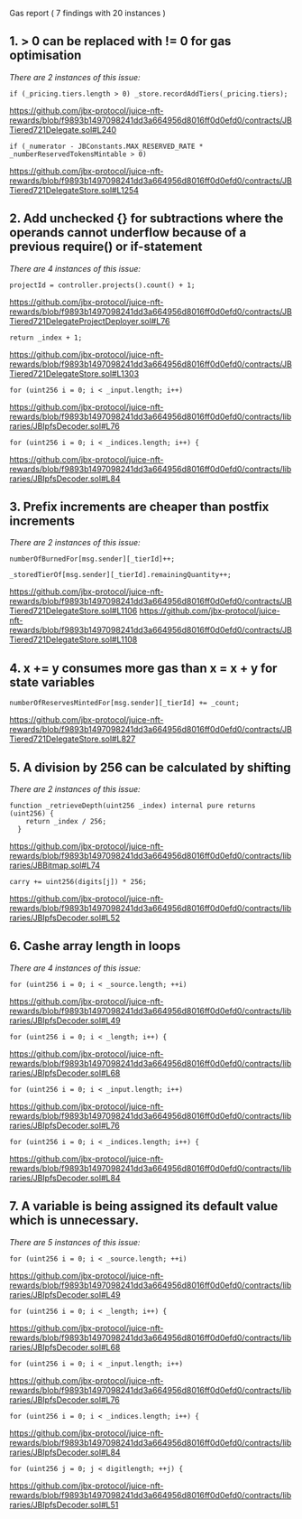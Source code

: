 Gas report ( 7 findings with  20 instances )
## 1. > 0 can be replaced with != 0 for gas optimisation
*There are 2 instances of this issue:* 
```
if (_pricing.tiers.length > 0) _store.recordAddTiers(_pricing.tiers);
```
https://github.com/jbx-protocol/juice-nft-rewards/blob/f9893b1497098241dd3a664956d8016ff0d0efd0/contracts/JBTiered721Delegate.sol#L240
```
if (_numerator - JBConstants.MAX_RESERVED_RATE * _numberReservedTokensMintable > 0)
```
https://github.com/jbx-protocol/juice-nft-rewards/blob/f9893b1497098241dd3a664956d8016ff0d0efd0/contracts/JBTiered721DelegateStore.sol#L1254

## 2. Add unchecked {} for subtractions where the operands cannot underflow because of a previous require() or if-statement
*There are 4 instances of this issue:* 
```
projectId = controller.projects().count() + 1;
```
https://github.com/jbx-protocol/juice-nft-rewards/blob/f9893b1497098241dd3a664956d8016ff0d0efd0/contracts/JBTiered721DelegateProjectDeployer.sol#L76
```
return _index + 1;
```
https://github.com/jbx-protocol/juice-nft-rewards/blob/f9893b1497098241dd3a664956d8016ff0d0efd0/contracts/JBTiered721DelegateStore.sol#L1303


```
for (uint256 i = 0; i < _input.length; i++)
```
https://github.com/jbx-protocol/juice-nft-rewards/blob/f9893b1497098241dd3a664956d8016ff0d0efd0/contracts/libraries/JBIpfsDecoder.sol#L76
```
for (uint256 i = 0; i < _indices.length; i++) {
```
https://github.com/jbx-protocol/juice-nft-rewards/blob/f9893b1497098241dd3a664956d8016ff0d0efd0/contracts/libraries/JBIpfsDecoder.sol#L84



## 3. Prefix increments are cheaper than postfix increments

*There are 2 instances of this issue:* 
```
numberOfBurnedFor[msg.sender][_tierId]++;

_storedTierOf[msg.sender][_tierId].remainingQuantity++;
```
https://github.com/jbx-protocol/juice-nft-rewards/blob/f9893b1497098241dd3a664956d8016ff0d0efd0/contracts/JBTiered721DelegateStore.sol#L1106
https://github.com/jbx-protocol/juice-nft-rewards/blob/f9893b1497098241dd3a664956d8016ff0d0efd0/contracts/JBTiered721DelegateStore.sol#L1108

## 4. x += y consumes more gas than x = x + y for state variables
```
numberOfReservesMintedFor[msg.sender][_tierId] += _count;
```
https://github.com/jbx-protocol/juice-nft-rewards/blob/f9893b1497098241dd3a664956d8016ff0d0efd0/contracts/JBTiered721DelegateStore.sol#L827

## 5. A division by 256 can be calculated by shifting
*There are 2 instances of this issue:* 
```
function _retrieveDepth(uint256 _index) internal pure returns (uint256) {
    return _index / 256;
  }
```
https://github.com/jbx-protocol/juice-nft-rewards/blob/f9893b1497098241dd3a664956d8016ff0d0efd0/contracts/libraries/JBBitmap.sol#L74
```
carry += uint256(digits[j]) * 256;
```
https://github.com/jbx-protocol/juice-nft-rewards/blob/f9893b1497098241dd3a664956d8016ff0d0efd0/contracts/libraries/JBIpfsDecoder.sol#L52


## 6. Cashe array length in loops
*There are 4 instances of this issue:* 
```
for (uint256 i = 0; i < _source.length; ++i)
```
https://github.com/jbx-protocol/juice-nft-rewards/blob/f9893b1497098241dd3a664956d8016ff0d0efd0/contracts/libraries/JBIpfsDecoder.sol#L49

```
for (uint256 i = 0; i < _length; i++) {
```
https://github.com/jbx-protocol/juice-nft-rewards/blob/f9893b1497098241dd3a664956d8016ff0d0efd0/contracts/libraries/JBIpfsDecoder.sol#L68
```
for (uint256 i = 0; i < _input.length; i++)
```
https://github.com/jbx-protocol/juice-nft-rewards/blob/f9893b1497098241dd3a664956d8016ff0d0efd0/contracts/libraries/JBIpfsDecoder.sol#L76
```
for (uint256 i = 0; i < _indices.length; i++) {
```
https://github.com/jbx-protocol/juice-nft-rewards/blob/f9893b1497098241dd3a664956d8016ff0d0efd0/contracts/libraries/JBIpfsDecoder.sol#L84

## 7. A variable is being assigned its default value which is unnecessary.
*There are 5 instances of this issue:* 
```
for (uint256 i = 0; i < _source.length; ++i)
```
https://github.com/jbx-protocol/juice-nft-rewards/blob/f9893b1497098241dd3a664956d8016ff0d0efd0/contracts/libraries/JBIpfsDecoder.sol#L49

```
for (uint256 i = 0; i < _length; i++) {
```
https://github.com/jbx-protocol/juice-nft-rewards/blob/f9893b1497098241dd3a664956d8016ff0d0efd0/contracts/libraries/JBIpfsDecoder.sol#L68
```
for (uint256 i = 0; i < _input.length; i++)
```
https://github.com/jbx-protocol/juice-nft-rewards/blob/f9893b1497098241dd3a664956d8016ff0d0efd0/contracts/libraries/JBIpfsDecoder.sol#L76
```
for (uint256 i = 0; i < _indices.length; i++) {
```
https://github.com/jbx-protocol/juice-nft-rewards/blob/f9893b1497098241dd3a664956d8016ff0d0efd0/contracts/libraries/JBIpfsDecoder.sol#L84
```
for (uint256 j = 0; j < digitlength; ++j) {
```
https://github.com/jbx-protocol/juice-nft-rewards/blob/f9893b1497098241dd3a664956d8016ff0d0efd0/contracts/libraries/JBIpfsDecoder.sol#L51

